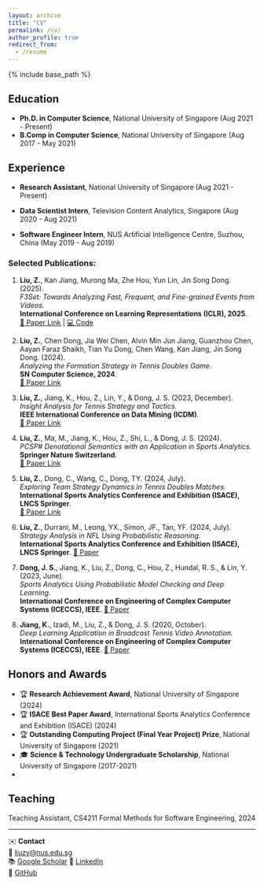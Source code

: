 ```yaml
---
layout: archive
title: "CV"
permalink: /cv/
author_profile: true
redirect_from:
  - /resume
---
```


{% include base_path %}

## Education
- **Ph.D. in Computer Science**, National University of Singapore (Aug 2021 - Present)
- **B.Comp in Computer Science**, National University of Singapore (Aug 2017 - May 2021)

## Experience
- **Research Assistant**, National University of Singapore (Aug 2021 - Present)

- **Data Scientist Intern**, Television Content Analytics, Singapore (Aug 2020 - Aug 2021)

- **Software Engineer Intern**, NUS Artificial Intelligence Centre, Suzhou, China (May 2019 - Aug 2019)

### Selected Publications:
1. **Liu, Z.**, Kan Jiang, Murong Ma, Zhe Hou, Yun Lin, Jin Song Dong. (2025).  
   _F3Set: Towards Analyzing Fast, Frequent, and Fine-grained Events from Videos._  
   **International Conference on Learning Representations (ICLR), 2025**.  
   [📄 Paper Link](https://openreview.net/pdf?id=vlg5WRKHxh) | [💻 Code](https://github.com/F3Set/F3Set/tree/main)  

2. **Liu, Z.**, Chen Dong, Jia Wei Chen, Alvin Min Jun Jiang, Guanzhou Chen, Aayan Faraz Shaikh, Tian Yu Dong, Chen Wang, Kan Jiang, Jin Song Dong. (2024).  
   _Analyzing the Formation Strategy in Tennis Doubles Game._  
   **SN Computer Science, 2024**.  
   [📄 Paper Link](https://link.springer.com/article/10.1007/s42979-024-03598-3)  

3. **Liu, Z.**, Jiang, K., Hou, Z., Lin, Y., & Dong, J. S. (2023, December).  
   _Insight Analysis for Tennis Strategy and Tactics._  
   **IEEE International Conference on Data Mining (ICDM)**.  
   [📄 Paper Link](https://www.depintel.com/papers/icdm2023.pdf)  

4. **Liu, Z.**, Ma, M., Jiang, K., Hou, Z., Shi, L., & Dong, J. S. (2024).  
   _PCSP# Denotational Semantics with an Application in Sports Analytics._  
   **Springer Nature Switzerland**.  
   [📄 Paper Link](https://zhehou.github.io/papers/PCSP-Denotational-Semantics-with-an-Application-in-Sports-Analytics.pdf)  

5. **Liu, Z.**, Dong, C., Wang, C., Dong, TY. (2024, July).  
   _Exploring Team Strategy Dynamics in Tennis Doubles Matches._  
   **International Sports Analytics Conference and Exhibition (ISACE), LNCS Springer**.  
   [📄 Paper Link](https://link.springer.com/chapter/10.1007/978-3-031-69073-0_9)  

6. **Liu, Z.**, Durrani, M., Leong, YX., Simon, JF., Tan, YF. (2024, July).  
   _Strategy Analysis in NFL Using Probabilistic Reasoning._  
   **International Sports Analytics Conference and Exhibition (ISACE), LNCS Springer**. [📄 Paper](https://link.springer.com/chapter/10.1007/978-3-031-69073-0_10)  

7. **Dong, J. S.**, Jiang, K., Liu, Z., Dong, C., Hou, Z., Hundal, R. S., & Lin, Y. (2023, June).  
   _Sports Analytics Using Probabilistic Model Checking and Deep Learning._  
   **International Conference on Engineering of Complex Computer Systems (ICECCS), IEEE**. [📄 Paper](https://www.researchgate.net/profile/Zhe-Hou-5/publication/375844836_Sports_Analytics_Using_Probabilistic_Model_Checking_and_Deep_Learning/links/65cab6701e1ec12eff8a6c1d/Sports-Analytics-Using-Probabilistic-Model-Checking-and-Deep-Learning.pdf)  

8. **Jiang, K.**, Izadi, M., Liu, Z., & Dong, J. S. (2020, October).  
   _Deep Learning Application in Broadcast Tennis Video Annotation._  
   **International Conference on Engineering of Complex Computer Systems (ICECCS), IEEE**. [📄 Paper](https://ieeexplore.ieee.org/abstract/document/9376206/)  

## Honors and Awards
- 🏆 **Research Achievement Award**, National University of Singapore (2024)
- 🏆 **ISACE Best Paper Award**, International Sports Analytics Conference and Exhibition (ISACE) (2024)
- 🏆 **Outstanding Computing Project (Final Year Project) Prize**, National University of Singapore (2021)
- 🎓 **Science & Technology Undergraduate Scholarship**, National University of Singapore (2017-2021)
- 
## Teaching
Teaching Assistant, CS4211 Formal Methods for Software Engineering, 2024

---
✉️ **Contact**  
📧 liuzy@nus.edu.sg  
📚 [Google Scholar](https://scholar.google.com/citations?user=oAl6cMIAAAAJ&hl)
🔗 [LinkedIn](https://www.linkedin.com/in/zhaoyu-liu-960ab4179/)  
🐙 [GitHub](https://github.com/LZYAndy)
